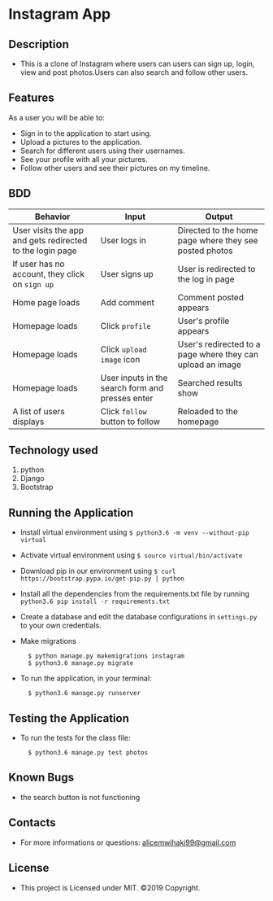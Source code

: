 # Instagram App

## Description
- This is a clone of Instagram where users can users can sign up, login, view and post photos.Users can also search and follow other users.

## Features
As a user you will be able to:

- Sign in to the application to start using.
- Upload a pictures to the application.
- Search for different users using their usernames.
- See your profile with all your pictures.
- Follow other users and see their pictures on my timeline.

## BDD
| Behavior            | Input                         | Output                        | 
| ------------------- | ----------------------------- | ----------------------------- |
| User visits the app and gets redirected to the login page  | User logs in | Directed to the home page where they see posted photos | 
If user has no account, they click on `sign up` | User signs up | User is redirected to the log in page |
|  Home page loads | Add comment  | Comment posted appears |
|  Homepage loads | Click `profile` | User's profile appears | 
| Homepage loads | Click `upload image` icon | User's redirected to a page where they can upload an image |  
| Homepage loads | User inputs in the search form and presses enter | Searched results show |
| A list of users displays | Click `follow` button to follow | Reloaded to the homepage|

## Technology used
1. python
2. Django
3. Bootstrap

## Running the Application
- Install virtual environment using `$ python3.6 -m venv --without-pip virtual`
- Activate virtual environment using `$ source virtual/bin/activate`
- Download pip in our environment using `$ curl https://bootstrap.pypa.io/get-pip.py | python`
- Install all the dependencies from the requirements.txt file by running `python3.6 pip install -r requirements.txt`
- Create a database and edit the database configurations in `settings.py` to your own credentials.
- Make migrations

        $ python manage.py makemigrations instagram
        $ python3.6 manage.py migrate 

- To run the application, in your terminal:

        $ python3.6 manage.py runserver

## Testing the Application
- To run the tests for the class file:

        $ python3.6 manage.py test photos

## Known Bugs
- the search button is not functioning       

## Contacts
- For more informations or questions:
   alicemwihaki99@gmail.com
    
## License
- This project is Licensed under MIT. ©2019 Copyright.



